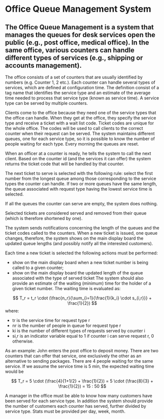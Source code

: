 # Office Queue Management System

## The Office Queue Management is a system that manages the queues for desk services open the public (e.g., post office, medical office). In the same office, various counters can handle different types of services (e.g., shipping or accounts management).

The office consists of a set of counters that are usually identified by numbers (e.g. Counter 1, 2 etc.). Each counter can handle several types of services, which are defined at configuration time. The definition consist of a tag name that identifies the service type and an estimate of the average time needed to process that service type (known as service time). A service type can be served by multiple counters.

Clients come to the office because they need one of the service types that the office can handle. When they get at the office, they specify the service type and receive a ticket with a wait list code. Ticket codes are unique for the whole office. The codes will be used to call clients to the correct counter when their request can be served. The system maintains different queues, one for each service type, so it is possible to know the number of people waiting for each type. Every morning the queues are reset.

When an officer at a counter is ready, he tells the system to call the next client. Based on the counter id (and the services it can offer) the system returns the ticket code that will be handled by that counter.

The next ticket to serve is selected with the following rule: select the first number from the longest queue among those corresponding to the service types the counter can handle. If two or more queues have the same length, the queue associated with request type having the lowest service time is selected.

If all the queues the counter can serve are empty, the system does nothing.

Selected tickets are considered served and removed from their queue (which is therefore shortened by one).

The system sends notifications concerning the length of the queues and the ticket codes called to the counters. When a new ticket is issued, one queue changes, therefore, the system shows on the main display board the updated queue lengths (and possibly notify all the interested customers).

Each time a new ticket is selected the following actions must be performed:
- show on the main display board when a new ticket number is being called to a given counter;
- show on the main display board the updated length of the queue associated with the type of served ticket
The system should also provide an estimate of the waiting (minimum) time for the holder of a given ticket number. The waiting time is evaluated as:

$$
T_r = t_r \cdot (\frac{n_r}{\sum_{i=1}{\frac{1}{k_i} \cdot s_{i,r}}} + \frac{1}{2})
$$
where:
- tr is the service time for request type r
- nr is the number of people in queue for request type r
- ki is the number of different types of requests served by counter i
- si,r is an indicator variable equal to 1 if counter i can serve request r, 0 otherwise.

As an example:
John enters the post office to deposit money. There are two counters that can offer that service, one exclusively
the other as an alternative to sending packages. There are 4 people waiting for the same service.
If we assume the service time is 5 min, the expected waiting time would be

$$
T_r = 5 \cdot (\frac{4}{1+1/2} + \frac{1}{2}) = 5 \cdot (\frac{8}{3} + \frac{1}{2}) = 15 : 50
$$

A manager in the office must be able to know how many customers have been served for each service type. In addition the
system should provide the number of customers each counter has served, further divided by service type. Stats must be
provided per day, week, month.
